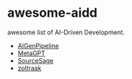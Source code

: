 # awesome-aidd
awesome list of AI-Driven Development.

- [AIGenPipeline](https://github.com/stoerr/AIGenPipeline)
- [MetaGPT](https://github.com/geekan/MetaGPT/)
- [SourceSage](https://github.com/Sunwood-ai-labs/SourceSage)
- [zoltraak](https://github.com/dai-motoki/zoltraak)
